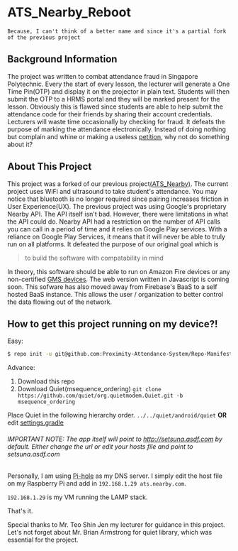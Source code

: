 # ATS_Nearby_Reboot

`Because, I can't think of a better name and since it's a partial fork of the previous project`

## Background Information
 
The project was written to combat attendance fraud in Singapore Polytechnic. Every the start of every lesson, the lecturer will generate a One Time Pin(OTP) and display it on the projector in plain text. Students will then submit the OTP to a HRMS portal and they will be marked present for the lesson. Obviously this is flawed since students are able to help submit the attendance code for their friends by sharing their account credentials. Lecturers will waste time occasionally by checking for fraud. It defeats the purpose of marking the attendance electronically. Instead of doing nothing but complain and whine or making a useless [petition](https://www.change.org/p/mr-tan-choon-shian-ms-georgina-phua-stopspatssystem), why not do something about it?
 
## About This Project

This project was a forked of our previous project[(ATS_Nearby)](https://github.com/emansih/ATS_Nearby). The current project uses WiFi and ultrasound to take student's attendance. You may notice that bluetooth is no longer required since pairing increases friction in User Experience(UX). The previous project was using Google's proprietary Nearby API. The API itself isn't bad. However, there were limitations in what the API could do. Nearby API had a restriction on the number of API calls you can call in a period of time and it relies on Google Play services. With a reliance on Google Play Services, it means that it will never be able to truly run on all platforms. It defeated the purpose of our original goal which is 

> to build the software with compatability in mind

In theory, this software should be able to run on Amazon Fire devices or any non-certified [GMS devices](https://www.android.com/gms/). The web version written in Javascript is coming soon. This sofware has also moved away from Firebase's BaaS to a self hosted BaaS instance. This allows the user / organization to better control the data flowing out of the network. 

## How to get this project running on my device?!

Easy: 
```bash
$ repo init -u git@github.com:Proximity-Attendance-System/Repo-Manifest.git && repo sync
```

Advance:
1. Download this repo
2. Download Quiet(msequence_ordering) `git clone https://github.com/quiet/org.quietmodem.Quiet.git -b msequence_ordering`

Place Quiet in the following hierarchy order. `../../quiet/android/quiet` **OR** edit [settings.gradle](settings.gradle)

###### IMPORTANT NOTE: The app itself will point to http://setsuna.asdf.com by default. Either change the url or edit your hosts file and point to setsuna.asdf.com

Personally, I am using [Pi-hole](https://pi-hole.net/) as my DNS server. I simply edit the host file on my Raspberry Pi and add in  `192.168.1.29 ats.nearby.com`. 

`192.168.1.29` is my VM running the LAMP stack. 

That's it. 

Special thanks to Mr. Teo Shin Jen my lecturer for guidance in this project. Let's not forget about Mr. Brian Armstrong for quiet library, which was essential for the project.
